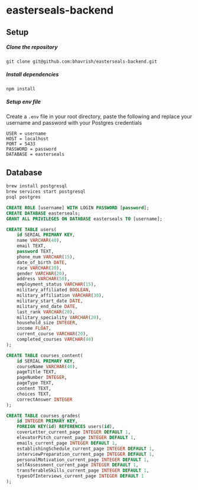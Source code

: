 # easterseals-backend

## Setup

##### Clone the repository

```
git clone git@github.com:bhavrish/easterseals-backend.git
```

##### Install dependencies

```
npm install
```

##### Setup env file

Create a `.env` file in your root directory, paste the following and replace your username and password with your Postgres credentials

```
USER = username
HOST = localhost
PORT = 5433
PASSWORD = password
DATABASE = easterseals
```

## Database

```bash
brew install postgresql
brew services start postgresql
psql postgres
```

```sql
CREATE ROLE [username] WITH LOGIN PASSWORD [password];
CREATE DATABASE easterseals;
GRANT ALL PRIVILEGES ON DATABASE easterseals TO [username];

CREATE TABLE users(
    id SERIAL PRIMARY KEY,
    name VARCHAR(40),
    email TEXT,
    password TEXT,
    phone_num VARCHAR(15),
    date_of_birth DATE,
    race VARCHAR(20),
    gender VARCHAR(20),
    address VARCHAR(50),
    employment_status VARCHAR(15),
    military_affiliated BOOLEAN,
    military_affiliation VARCHAR(30),
    military_start_date DATE,
    military_end_date DATE,
    last_rank VARCHAR(20),
    military_speciality VARCHAR(20),
    household_size INTEGER,
    income FLOAT,
    current_course VARCHAR(20),
    completed_courses VARCHAR(40)
);

CREATE TABLE courses_content(
    id SERIAL PRIMARY KEY,
    courseName VARCHAR(40),
    pageTitle TEXT,
    pageNumber INTEGER,
    pageType TEXT,
    content TEXT,
    choices TEXT,
    correctAnswer INTEGER
);

CREATE TABLE courses_grades(
    id INTEGER PRIMARY KEY,
    FOREIGN KEY(id) REFERENCES users(id),
    coverLetter_current_page INTEGER DEFAULT 1,
    elevatorPitch_current_page INTEGER DEFAULT 1,
    emails_current_page INTEGER DEFAULT 1,
    establishingSchedule_current_page INTEGER DEFAULT 1,
    interviewPreparation_current_page INTEGER DEFAULT 1,
    personalMotivation_current_page INTEGER DEFAULT 1,
    selfAssessment_current_page INTEGER DEFAULT 1,
    transferableSkills_current_page INTEGER DEFAULT 1,
    typesOfInterviews_current_page INTEGER DEFAULT 1
);
